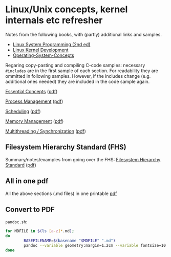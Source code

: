 # Linux/Unix concepts, kernel internals etc refresher

Notes from the following books, with (partly) additional links and samples.

* [Linux System Programming (2nd ed)](https://www.oreilly.com/library/view/linux-system-programming/9781449341527/)
* [Linux Kernel Development](https://www.oreilly.com/library/view/linux-kernel-development/9780768696974/)
* [Operating-System-Concepts](https://codex.cs.yale.edu/avi/os-book/)

Regaring copy-pasting and compiling C-code samples: necessary `#includes` are in
the first sample of each section. For readability they are ommitted in following
samples. However, if the includes change (e.g. additional ones needed) they are
included in the code sample again.

[Essential Concepts](essential_concepts.md) ([pdf](pdfs/essential_concepts.pdf))

[Process Management](process_management.md) ([pdf](pdfs/process_management.pdf))

[Scheduling](scheduling.md) ([pdf](pdfs/scheduling.pdf))

[Memory Management](memory_management.md) ([pdf](pdfs/memory_management.pdf))

[Multithreading / Synchronization](threading.md) ([pdf](pdfs/threading.pdf))

## Filesystem Hierarchy Standard (FHS)

Summary/notes/examples from going over the FHS: [Filesystem Hierarchy Standard](filesystem_hierarchy_standard.md) ([pdf](pdfs/filesystem_hierarchy_standard.pdf))

## All in one pdf

All the above sections (.md files) in one printable [pdf](pdfs/linux.pdf)

## Convert to PDF

`pandoc.sh`:

```bash
for MDFILE in $(ls [a-z]*.md);
do
        BASEFILENAME=$(basename "$MDFILE" ".md")
        pandoc --variable geometry:margin=1.2cm --variable fontsize=10.5pt "$MDFILE" -o "$BASEFILENAME".pdf
done
```
